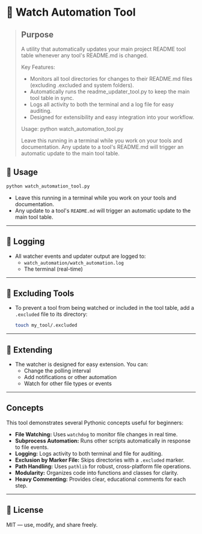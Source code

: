 # 👀 Watch Automation Tool

> ## Purpose
> A utility that automatically updates your main project README tool table whenever any tool's README.md is changed.
>
> Key Features:
> - Monitors all tool directories for changes to their README.md files (excluding .excluded and system folders).
> - Automatically runs the readme_updater_tool.py to keep the main tool table in sync.
> - Logs all activity to both the terminal and a log file for easy auditing.
> - Designed for extensibility and easy integration into your workflow.
>
> Usage:
>     python watch_automation_tool.py
>
> Leave this running in a terminal while you work on your tools and documentation. Any update to a tool's README.md will trigger an automatic update to the main tool table.

## 🚀 Usage

```bash
python watch_automation_tool.py
```

- Leave this running in a terminal while you work on your tools and documentation.
- Any update to a tool's `README.md` will trigger an automatic update to the main tool table.

---

## 📝 Logging

- All watcher events and updater output are logged to:
  - `watch_automation/watch_automation.log`
  - The terminal (real-time)

---

## 🛑 Excluding Tools

- To prevent a tool from being watched or included in the tool table, add a `.excluded` file to its directory:
  ```bash
  touch my_tool/.excluded
  ```

---

## 🧩 Extending

- The watcher is designed for easy extension. You can:
  - Change the polling interval
  - Add notifications or other automation
  - Watch for other file types or events

---

## Concepts

This tool demonstrates several Pythonic concepts useful for beginners:

- **File Watching:** Uses `watchdog` to monitor file changes in real time.
- **Subprocess Automation:** Runs other scripts automatically in response to file events.
- **Logging:** Logs activity to both terminal and file for auditing.
- **Exclusion by Marker File:** Skips directories with a `.excluded` marker.
- **Path Handling:** Uses `pathlib` for robust, cross-platform file operations.
- **Modularity:** Organizes code into functions and classes for clarity.
- **Heavy Commenting:** Provides clear, educational comments for each step.

---

## 📜 License

MIT — use, modify, and share freely.
